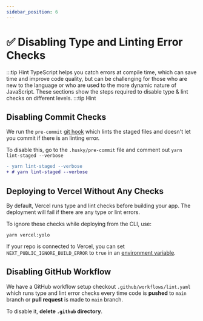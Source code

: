 ```yaml
---
sidebar_position: 6
---
```


# ✅ Disabling Type and Linting Error Checks

:::tip Hint
TypeScript helps you catch errors at compile time, which can save time and improve code quality, but can be challenging for those who are new to the language or who are used to the more dynamic nature of JavaScript. These sections show the steps required to disable type & lint checks on different levels.
:::tip Hint

## Disabling Commit Checks

We run the `pre-commit` [git hook](https://git-scm.com/book/en/v2/Customizing-Git-Git-Hooks) which lints the staged files and doesn't let you commit if there is an linting error.

To disable this, go to the `.husky/pre-commit` file and comment out `yarn lint-staged --verbose`

```diff
- yarn lint-staged --verbose
+ # yarn lint-staged --verbose
```

## Deploying to Vercel Without Any Checks

By default, Vercel runs type and lint checks before building your app. The deployment will fail if there are any type or lint errors.

To ignore these checks while deploying from the CLI, use:

```shell
yarn vercel:yolo
```

If your repo is connected to Vercel, you can set `NEXT_PUBLIC_IGNORE_BUILD_ERROR` to `true` in an [environment variable](https://vercel.com/docs/concepts/projects/environment-variables).

## Disabling GitHub Workflow

We have a GitHub workflow setup checkout `.github/workflows/lint.yaml` which runs type and lint error checks every time code is **pushed** to `main` branch or **pull request** is made to `main` branch.

To disable it, **delete `.github` directory**.
